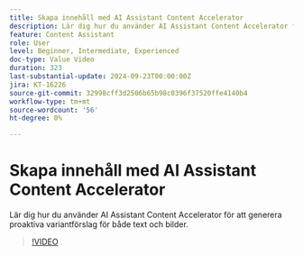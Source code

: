 ```yaml
---
title: Skapa innehåll med AI Assistant Content Accelerator
description: Lär dig hur du använder AI Assistant Content Accelerator för att generera proaktiva variantförslag för både text och bilder.
feature: Content Assistant
role: User
level: Beginner, Intermediate, Experienced
doc-type: Value Video
duration: 323
last-substantial-update: 2024-09-23T00:00:00Z
jira: KT-16226
source-git-commit: 32998cff3d2506b65b98c0396f37520ffe4140b4
workflow-type: tm+mt
source-wordcount: '56'
ht-degree: 0%

---
```



# Skapa innehåll med AI Assistant Content Accelerator

Lär dig hur du använder AI Assistant Content Accelerator för att generera proaktiva variantförslag för både text och bilder.

>[!VIDEO](https://video.tv.adobe.com/v/3434635/?learn=on)
